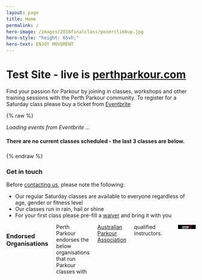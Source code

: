 ```yaml
---
layout: page
title: Home
permalink: /
hero-image: /images/2016finalclass/poserclimbup.jpg
hero-style: "height: 65vh;"
hero-text: ENJOY MOVEMENT
---
```


# Test Site - live is [perthparkour.com](http://www.perthparkour.com/home)

Find your passion for Parkour by joining in classes, workshops and other training sessions with the Perth Parkour community. To register for a Saturday class please buy a ticket from [Eventbrite](https://www.eventbrite.com.au/o/perth-parkour-inc-8630642536)

{% raw %}
<div>
<div id="events">
<i v-if="!events">Loading events from Eventbrite ...</i>
<div v-cloak v-for="event in events" class="callout success">
  <h4><a v-bind:href="event.url" target="_blank" v-html="event.name.html"></a></h4>
  <div v-html="event.description.html"></div>
</div>
<h4 v-cloak v-if="events == 0">There are no current classes scheduled - the last 3 classes are below.</h4>
<div v-cloak v-for="event in endedEvents" class="callout secondary">
  <h5><a v-bind:href="event.url" target="_blank" v-html="event.name.html"></a></h5>
  <div v-html="event.description.html"></div>
</div>
</div>
<script>
document.onreadystatechange = function () {
    if (document.readyState == 'complete') {
        $.get("https://www.eventbriteapi.com/v3/users/me/owned_events/?token=3HTPZLQ7T4LOE2DJQAIY&format=json&status=live", function(data) {
            window.app = new Vue({
                el: '#events',
                data: {
                    message: 'Hello Vue!',
                    events: data.events
                }
            });
        })
    }
};
</script>
</div>
{% endraw %}

### Get in touch

Before <a href="/contact">contacting us</a>, please note the following:

 - Our regular Saturday classes are available to everyone regardless of age, gender or fitness level
 - Our classes run in rain, hail or shine
 - For your first class please pre-fill a [waiver](http://www.parkour.asn.au/docs/APA_waiver.pdf) and bring it with you

<div class="row"><div class="columns text-center">
<h3>Endorsed Organisations</h3>
Perth Parkour endorses the below organisations that run Parkour classes with <a href="http://parkour.asn.au/">Australian Parkour Association</a> qualified instructors.<hr>
<a href="http://www.ninjaacademy.com.au/" target="_blank"><img title="Ninja Academy" src="/images/parkour/ninjaacademy.jpg" class="thumbnail" title="Ninja Academy"></a></div>
</div>
